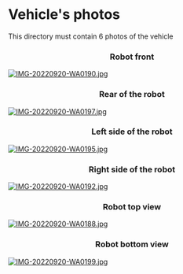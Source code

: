 Vehicle's photos
====

This directory must contain 6 photos of the vehicle 

<h3 align="center"> Robot front </h3>

[![IMG-20220920-WA0190.jpg](https://i.postimg.cc/cHg4JrQC/IMG-20220920-WA0190.jpg)](https://postimg.cc/Kkbyqcph)

<h3 align="center"> Rear of the robot </h3>

[![IMG-20220920-WA0197.jpg](https://i.postimg.cc/HLzkNw3q/IMG-20220920-WA0197.jpg)](https://postimg.cc/qttrhCPw)

<h3 align="center"> Left side of the robot </h3>

[![IMG-20220920-WA0195.jpg](https://i.postimg.cc/vZ0QLWhD/IMG-20220920-WA0195.jpg)](https://postimg.cc/fV0nMS6h)

<h3 align="center">  Right side of the robot </h3>

[![IMG-20220920-WA0192.jpg](https://i.postimg.cc/fLrDnZps/IMG-20220920-WA0192.jpg)](https://postimg.cc/1nwLDxy7)

<h3 align="center"> Robot top view </h3>

[![IMG-20220920-WA0188.jpg](https://i.postimg.cc/4Nt75FHy/IMG-20220920-WA0188.jpg)](https://postimg.cc/6yWp6c0x)

<h3 align="center"> Robot bottom view </h3>

[![IMG-20220920-WA0199.jpg](https://i.postimg.cc/jjCR8L3c/IMG-20220920-WA0199.jpg)](https://postimg.cc/7C8vhYkJ)
